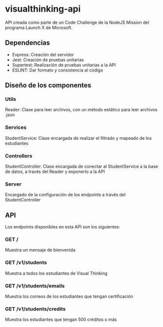 # visualthinking-api

API creada como parte de un Code Challenge de la NodeJS Mission del programa Launch X de Microsoft.

## Dependencias

- Express: Creación del servidor
- Jest: Creación de pruebas unitarias
- Supertest: Realización de pruebas unitarias a la API
- ESLINT: Dar formato y consistencia al código

## Diseño de los componentes

### Utils

Reader: Clase para leer archivos, con un método estático para leer archivos .json

### Services

StudentService: Clase encargada de realizar el filtrado y mapeado de los estudiantes

### Controllers

StudentController: Clase encargada de conectar al StudentService a la base de datos,
a través del Reader y exponerlo a la API

### Server

Encargado de la configuración de los endpoints a través del StudentController

## API

Los endpoints disponibles en esta API son los siguientes:

### GET /

Muestra un mensaje de bienvenida

### GET /v1/students

Muestra a todos los estudiantes de Visual Thinking

### GET /v1/students/emails

Muestra los correos de los estudiantes que tengan certificación

### GET /v1/students/credits

Muestra los estudiantes que tengan 500 créditos o más
